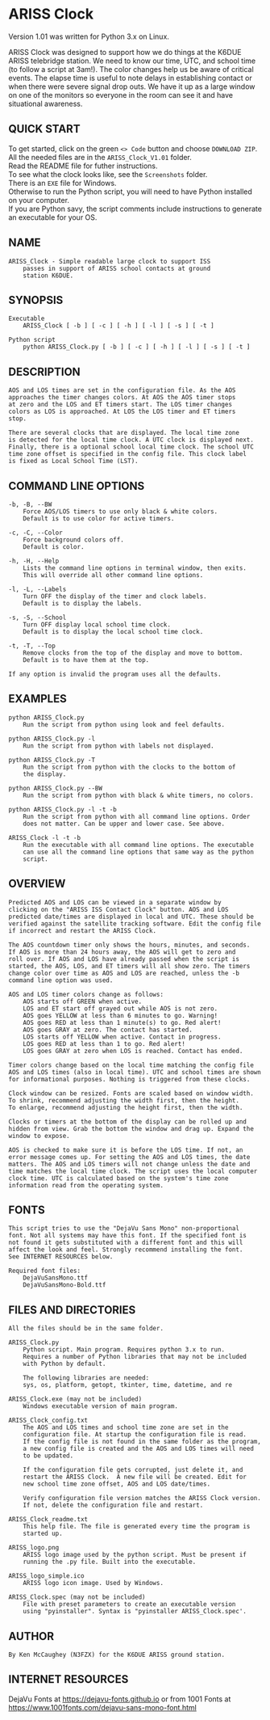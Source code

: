 ARISS Clock 
===========

Version 1.01 was written for Python 3.x on Linux.  

ARISS Clock was designed to support how we do things at the K6DUE 
ARISS telebridge station. We need to know our time, UTC, and school 
time (to follow a script at 3am!). The color changes help us be 
aware of critical events. The elapse time is useful to note delays 
in establishing contact or when there were severe signal drop outs. 
We have it up as a large window on one of the monitors so everyone 
in the room can see it and have situational awareness.   

QUICK START
-----------
To get started, click on the green `<> Code` button and choose `DOWNLOAD ZIP`.  
All the needed files are in the `ARISS_Clock_V1.01` folder.   
Read the README file for futher instructions.   
To see what the clock looks like, see the `Screenshots` folder.  
There is an `EXE` file for Windows.  
Otherwise to run the Python script, you will need to have Python installed on your computer.  
If you are Python savy, the script comments include instructions to generate an executable for your OS.  

NAME  
----
    ARISS_Clock - Simple readable large clock to support ISS
        passes in support of ARISS school contacts at ground 
        station K6DUE.

SYNOPSIS  
--------
    Executable  
        ARISS_Clock [ -b ] [ -c ] [ -h ] [ -l ] [ -s ] [ -t ]  

    Python script  
        python ARISS_Clock.py [ -b ] [ -c ] [ -h ] [ -l ] [ -s ] [ -t ]  

DESCRIPTION  
-----------
    AOS and LOS times are set in the configuration file. As the AOS
    approaches the timer changes colors. At AOS the AOS timer stops
    at zero and the LOS and ET timers start. The LOS timer changes
    colors as LOS is approached. At LOS the LOS timer and ET timers
    stop.

    There are several clocks that are displayed. The local time zone
    is detected for the local time clock. A UTC clock is displayed next.
    Finally, there is a optional school local time clock. The school UTC
    time zone offset is specified in the config file. This clock label
    is fixed as Local School Time (LST).

COMMAND LINE OPTIONS  
--------------------
    -b, -B, --BW  
        Force AOS/LOS timers to use only black & white colors.
        Default is to use color for active timers.

    -c, -C, --Color  
        Force background colors off.
        Default is color.

    -h, -H, --Help  
        Lists the command line options in terminal window, then exits.
        This will override all other command line options.

    -l, -L, --Labels  
        Turn OFF the display of the timer and clock labels.
        Default is to display the labels.

    -s, -S, --School  
        Turn OFF display local school time clock.
        Default is to display the local school time clock.

    -t, -T, --Top  
        Remove clocks from the top of the display and move to bottom.
        Default is to have them at the top.

    If any option is invalid the program uses all the defaults.  

EXAMPLES  
--------
    python ARISS_Clock.py  
        Run the script from python using look and feel defaults.  

    python ARISS_Clock.py -l  
        Run the script from python with labels not displayed.  

    python ARISS_Clock.py -T  
        Run the script from python with the clocks to the bottom of
        the display.  

    python ARISS_Clock.py --BW  
        Run the script from python with black & white timers, no colors.  

    python ARISS_Clock.py -l -t -b  
        Run the script from python with all command line options. Order
        does not matter. Can be upper and lower case. See above.  

    ARISS_Clock -l -t -b  
        Run the executable with all command line options. The executable
        can use all the command line options that same way as the python
        script.  

OVERVIEW  
--------
    Predicted AOS and LOS can be viewed in a separate window by
    clicking on the "ARISS ISS Contact Clock" button. AOS and LOS 
    predicted date/times are displayed in local and UTC. These should be
    verified against the satellite tracking software. Edit the config file
    if incorrect and restart the ARISS Clock.  

    The AOS countdown timer only shows the hours, minutes, and seconds.
    If AOS is more than 24 hours away, the AOS will get to zero and
    roll over. If AOS and LOS have already passed when the script is
    started, the AOS, LOS, and ET timers will all show zero. The timers
    change color over time as AOS and LOS are reached, unless the -b
    command line option was used.  

    AOS and LOS timer colors change as follows:  
        AOS starts off GREEN when active.  
        LOS and ET start off grayed out while AOS is not zero.  
        AOS goes YELLOW at less than 6 minutes to go. Warning!  
        AOS goes RED at less than 1 minute(s) to go. Red alert!  
        AOS goes GRAY at zero. The contact has started.  
        LOS starts off YELLOW when active. Contact in progress.  
        LOS goes RED at less than 1 to go. Red alert!  
        LOS goes GRAY at zero when LOS is reached. Contact has ended.  

    Timer colors change based on the local time matching the config file
    AOS and LOS times (also in local time). UTC and school times are shown
    for informational purposes. Nothing is triggered from these clocks.  

    Clock window can be resized. Fonts are scaled based on window width.
    To shrink, recommend adjusting the width first, then the height.
    To enlarge, recommend adjusting the height first, then the width.  

    Clocks or timers at the bottom of the display can be rolled up and 
    hidden from view. Grab the bottom the window and drag up. Expand the
    window to expose.  

    AOS is checked to make sure it is before the LOS time. If not, an
    error message comes up. For setting the AOS and LOS times, the date
    matters. The AOS and LOS timers will not change unless the date and
    time matches the local time clock. The script uses the local computer
    clock time. UTC is calculated based on the system's time zone
    information read from the operating system.  

FONTS  
-----
    This script tries to use the "DejaVu Sans Mono" non-proportional
    font. Not all systems may have this font. If the specified font is
    not found it gets substituted with a different font and this will
    affect the look and feel. Strongly recommend installing the font.
    See INTERNET RESOURCES below.  

    Required font files:  
        DejaVuSansMono.ttf  
        DejaVuSansMono-Bold.ttf  

FILES AND DIRECTORIES 
---------------------
    All the files should be in the same folder.  

    ARISS_Clock.py  
        Python script. Main program. Requires python 3.x to run.  
        Requires a number of Python libraries that may not be included
        with Python by default. 

        The following libraries are needed:  
        sys, os, platform, getopt, tkinter, time, datetime, and re  

    ARISS_Clock.exe (may not be included)  
        Windows executable version of main program.  

    ARISS_Clock_config.txt  
        The AOS and LOS times and school time zone are set in the
        configuration file. At startup the configuration file is read.
        If the config file is not found in the same folder as the program,
        a new config file is created and the AOS and LOS times will need
        to be updated.  

        If the configuration file gets corrupted, just delete it, and
        restart the ARISS Clock.  A new file will be created. Edit for
        new school time zone offset, AOS and LOS date/times.  

        Verify configuration file version matches the ARISS Clock version.
        If not, delete the configuration file and restart.  

    ARISS_Clock_readme.txt  
        This help file. The file is generated every time the program is
        started up.  

    ARISS_logo.png  
        ARISS logo image used by the python script. Must be present if
        running the .py file. Built into the executable.  

    ARISS_logo_simple.ico   
        ARISS logo icon image. Used by Windows.  

    ARISS_Clock.spec (may not be included)  
        File with preset parameters to create an executable version
        using "pyinstaller". Syntax is "pyinstaller ARISS_Clock.spec'.   

AUTHOR  
------
    By Ken McCaughey (N3FZX) for the K6DUE ARISS ground station.  

INTERNET RESOURCES  
------------------
   DejaVu Fonts at https://dejavu-fonts.github.io or from
   1001 Fonts at https://www.1001fonts.com/dejavu-sans-mono-font.html  
